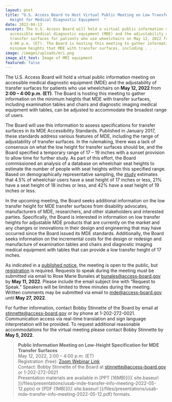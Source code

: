 ```yaml
---
layout: post
title: "U.S. Access Board to Host Virtual Public Meeting on Low Transfer Surface
  Height for Medical Diagnostic Equipment  "
date: 2022-04-13
excerpt: The U.S. Access Board will hold a virtual public information meeting on
  accessible medical diagnostic equipment (MDE) and the adjustability of
  transfer surfaces for patients who use wheelchairs on May 12, 2022 from 2:00 –
  4:00 p.m. (ET). The Board is hosting this meeting to gather information on the
  minimum heights that MDE with transfer surfaces, including . . .
image: /images/uploads/mri.png
image_alt_text: Image of MRI equipment
featured: false
---
```

The U.S. Access Board will hold a virtual public information meeting on accessible medical diagnostic equipment (MDE) and the adjustability of transfer surfaces for patients who use wheelchairs on **May 12, 2022** from **2:00 – 4:00 p.m. (ET)**. The Board is hosting this meeting to gather information on the minimum heights that MDE with transfer surfaces, including examination tables and chairs and diagnostic imaging medical equipment with tables, can be adjusted to accommodate the broadest range of users.

The Board will use this information to assess specifications for transfer surfaces in its MDE Accessibility Standards. Published in January 2017, these standards address various features of MDE, including the range of adjustability of transfer surfaces. In the rulemaking, there was a lack of consensus on what the low height for transfer surfaces should be, and the Board specified a temporary range of 17 – 19 inches with a sunset provision to allow time for further study. As part of this effort, the Board commissioned an analysis of a database on wheelchair seat heights to estimate the number of people with seat heights within this specified range. Based on demographically representative sampling, the [study](https://www.access-board.gov/research/human/wheelchair-seat-height/) estimates that 4.5% of wheelchair users have a seat height of 17 inches or less, 21% have a seat height of 18 inches or less, and 42% have a seat height of 19 inches or less.

In the upcoming meeting, the Board seeks additional information on the low transfer height for MDE transfer surfaces from disability advocates, manufacturers of MDE, researchers, and other stakeholders and interested parties. Specifically, the Board is interested in information on low transfer heights for adjustable MDE products that are currently on the market and any changes or innovations in their design and engineering that may have occurred since the Board issued its MDE standards. Additionally, the Board seeks information on the incremental costs for the design or redesign and manufacture of examination tables and chairs and diagnostic imaging medical equipment with tables that can provide a low transfer height of 17 inches.

As indicated in a [published notice](https://www.federalregister.gov/documents/2022/04/11/2022-07724/notice-of-public-meeting), the meeting is open to the public, but [registration](https://www.zoomgov.com/webinar/register/WN_GFoTS44-R7qWdh6GF0xLPg) is required. Requests to speak during the meeting must be submitted via email to Rose Marie Bunales at [bunales@access-board.gov](mailto:bunales@access-board.gov) by **May 11, 2022**. Please include the email subject line with “Request to Speak.” Speakers will be limited to three minutes during the meeting. Written comments may be submitted via email to [mde@access-board.gov](mailto:mde@access-board.gov) until **May 27, 2022**.

For further information, contact Bobby Stinnette of the Board by email at [stinnette@access-board.gov](mailto:stinnette@access-board.gov) or by phone at 1-202-272-0021. Communication access via real-time translation and sign language interpretation will be provided. To request additional reasonable accommodations for the virtual meeting please contact Bobby Stinnette by **May 5, 2022**.

> **Public Information Meeting on Low-Height Specification for MDE Transfer Surfaces** \
> May 12, 2022, 2:00 – 4:00 p.m. (ET) \
> Registration (free): [Zoom Webinar Link](https://www.zoomgov.com/webinar/register/WN_GFoTS44-R7qWdh6GF0xLPg) \
> Contact: Bobby Stinnette of the Board at [stinnette@access-board.gov](mailto:stinnette@access-board.gov) or 1-202-272-0021 \
> Presentation materials are available in [PPT (16MB)]({{ site.baseurl }}/files/presentations/usab-mde-transfer-info-meeting-2022-05-12.pptx) or [PDF (1MB)]({{ site.baseurl }}/files/presentations/usab-mde-transfer-info-meeting-2022-05-12.pdf) formats. 
